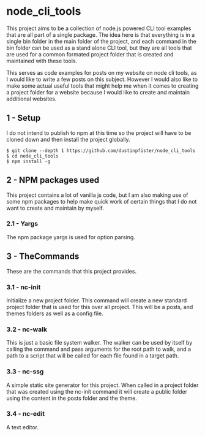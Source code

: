 # node_cli_tools

This project aims to be a collection of node.js powered CLI tool examples that are all part of a single package. The idea here is that everything is in a single bin folder in the main folder of the project, and each command in the bin folder can be used as a stand alone CLI tool, but they are all tools that are used for a common formated project folder that is created and maintained with these tools.

This serves as code examples for posts on my website on node cli tools, as I would like to write a few posts on this subject. However I would also like to make some actual useful tools that might help me when it comes to creating a project folder for a website because I would like to create and maintain additional websites.

## 1 - Setup

I do not intend to publish to npm at this time so the project will have to be cloned down and then install the project globally.

```
$ git clone --depth 1 https://github.com/dustinpfister/node_cli_tools
$ cd node_cli_tools
$ npm install -g
```

## 2 - NPM packages used

This project contains a lot of vanilla js code, but I am also making use of some npm packages to help make quick work of certain things that I do not want to create and maintain by myself.

### 2.1 - Yargs

The npm package yargs is used for option parsing.

## 3 - TheCommands

These are the commands that this project provides.

### 3.1 - nc-init

Initialize a new project folder. This command will create a new standard project folder that is used for this over all project. This will be a posts, and themes folders as well as a config file.

### 3.2 - nc-walk

This is just a basic file system walker. The walker can be used by itself by calling the command and pass arguments for the root path to walk, and a path to a script that will be called for each file found in a target path.

### 3.3 - nc-ssg

A simple static site generator for this project. When called in a project folder that was created using the nc-init command it will create a public folder using the content in the posts folder and the theme.

### 3.4 - nc-edit

A text editor.

